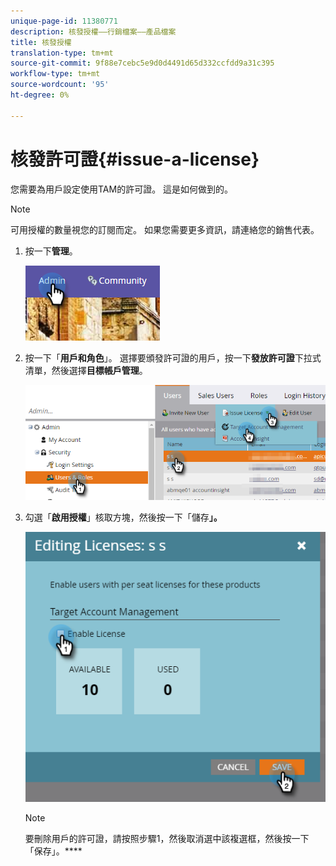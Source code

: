 ```yaml
---
unique-page-id: 11380771
description: 核發授權——行銷檔案——產品檔案
title: 核發授權
translation-type: tm+mt
source-git-commit: 9f88e7cebc5e9d0d4491d65d332ccfdd9a31c395
workflow-type: tm+mt
source-wordcount: '95'
ht-degree: 0%

---
```



# 核發許可證{#issue-a-license}

您需要為用戶設定使用TAM的許可證。 這是如何做到的。

>[!NOTE]
>
>可用授權的數量視您的訂閱而定。 如果您需要更多資訊，請連絡您的銷售代表。

1. 按一下&#x200B;**管理**。

   ![](assets/issue-a-license-1.png)

1. 按一下「**用戶和角色**」。 選擇要頒發許可證的用戶，按一下&#x200B;**發放許可證**&#x200B;下拉式清單，然後選擇&#x200B;**目標帳戶管理**。

   ![](assets/issue-a-license-2.png)

1. 勾選「**啟用授權**」核取方塊，然後按一下「儲存&#x200B;**」。**

   ![](assets/issue-a-license-3.png)

   >[!NOTE]
   >
   >要刪除用戶的許可證，請按照步驟1，然後取消選中該複選框，然後按一下「保存」。****
